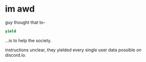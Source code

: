 # im awd

guy thought that to-

```python
yield
```

...is to help the society.

instructions unclear, they yielded every single user data possible on discord.io.
